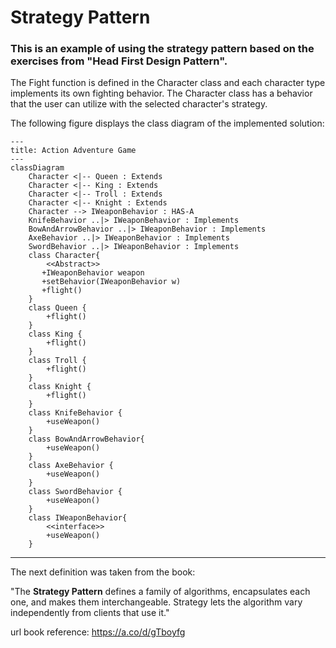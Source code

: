 # Strategy Pattern

### This is an example of using the strategy pattern based on the exercises from "Head First Design Pattern".

The Fight function is defined in the Character class and each character type implements its own fighting behavior. The Character class has a behavior that the user can utilize with the selected character's strategy.

The following figure displays the class diagram of the implemented solution:

```mermaid
---
title: Action Adventure Game
---
classDiagram
    Character <|-- Queen : Extends
    Character <|-- King : Extends
    Character <|-- Troll : Extends
    Character <|-- Knight : Extends
    Character --> IWeaponBehavior : HAS-A
    KnifeBehavior ..|> IWeaponBehavior : Implements
    BowAndArrowBehavior ..|> IWeaponBehavior : Implements
    AxeBehavior ..|> IWeaponBehavior : Implements
    SwordBehavior ..|> IWeaponBehavior : Implements
    class Character{
        <<Abstract>>
       +IWeaponBehavior weapon
       +setBehavior(IWeaponBehavior w)
       +flight()
    }
    class Queen {
        +flight()
    }
    class King {
        +flight()
    }
    class Troll {
        +flight()
    }
    class Knight {
        +flight()
    }
    class KnifeBehavior {
        +useWeapon()
    }
    class BowAndArrowBehavior{
        +useWeapon()
    }
    class AxeBehavior {
        +useWeapon()
    }
    class SwordBehavior {
        +useWeapon()
    }
    class IWeaponBehavior{
        <<interface>>
        +useWeapon()
    }
```

***

The next definition was taken from the book: 

"The **Strategy Pattern** defines a family of algorithms, encapsulates each one, and makes them interchangeable. Strategy lets the algorithm vary independently from clients that use it."

url book reference: https://a.co/d/gTboyfg
